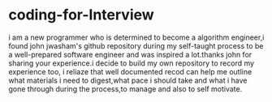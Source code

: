 # coding-for-Interview
i am a new programmer who is determined to become a algorithm engineer,i found john jwasham's github repository during my self-taught process to be a well-prepared software engineer and was inspired a lot.thanks john for sharing your experience.i decide to build my own repository to record my experience too, i reliaze that well documented recod can help me outline what materials i need to digest,what pace i should take and what i have gone through during the process,to manage and also to self motivate.
